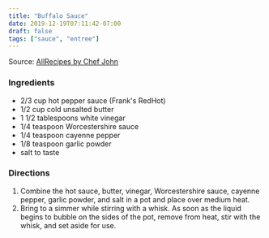 ```yaml
---
title: "Buffalo Sauce"
date: 2019-12-19T07:11:42-07:00
draft: false
tags: ["sauce", "entree"]
---
```


Source: [AllRecipes by Chef John](https://www.allrecipes.com/recipe/219109/buffalo-chicken-wing-sauce/)

### Ingredients 

- 2/3 cup hot pepper sauce (Frank's RedHot)
- 1/2 cup cold unsalted butter
- 1 1/2 tablespoons white vinegar
- 1/4 teaspoon Worcestershire sauce
- 1/4 teaspoon cayenne pepper
- 1/8 teaspoon garlic powder
- salt to taste


### Directions
    
1. Combine the hot sauce, butter, vinegar, Worcestershire sauce, cayenne pepper, garlic powder, and salt in a pot and place over medium heat. 
2. Bring to a simmer while stirring with a whisk. As soon as the liquid begins to bubble on the sides of the pot, remove from heat, stir with the whisk, and set aside for use. 
